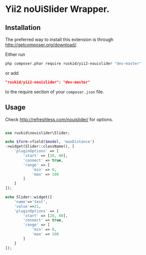 Yii2 noUiSlider Wrapper.
==========
Installation
--------------------------

The preferred way to install this extension is through http://getcomposer.org/download/.

Either run

```sh
php composer.phar require ruskid/yii2-nouislider "dev-master"
```

or add

```json
"ruskid/yii2-nouislider": "dev-master"
```

to the require section of your `composer.json` file.


Usage
--------------------------

Check http://refreshless.com/nouislider/ for options.

```php

use ruskid\nouislider\Slider;

echo $form->field($model, 'maxDistance')
->widget(Slider::className(), [
    'pluginOptions' => [
        'start' => [20, 80],
        'connect' => true,
        'range' => [
            'min' => 0,
            'max' => 100
        ]
    ]
]);
```

```php
echo Slider::widget([
    'name'=>'test',
    'value'=>21,
    'pluginOptions' => [
        'start' => [20, 80],
        'connect' => true,
        'range' => [
            'min' => 0,
            'max' => 100
        ]
    ]
]);
```

